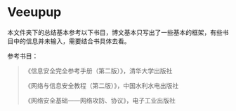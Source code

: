 # Veeupup

本文件夹下的总结基本参考以下书目，博文基本只写出了一些基本的框架，有些书目中的信息并未输入，需要结合书具体去看。

参考书目：

> 《信息安全完全参考手册（第二版）》，清华大学出版社
>
> 《网络与信息安全教程（第二版）》，中国水利水电出版社
>
> 《网络安全基础——网络攻防、协议》，电子工业出版社